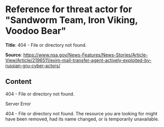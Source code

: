 # Reference for threat actor for "Sandworm Team, Iron Viking, Voodoo Bear"

**Title**: 404 - File or directory not found.

**Source**: https://www.nsa.gov/News-Features/News-Stories/Article-View/Article/2196511/exim-mail-transfer-agent-actively-exploited-by-russian-gru-cyber-actors/

## Content




404 - File or directory not found.



Server Error


404 - File or directory not found.
The resource you are looking for might have been removed, had its name changed, or is temporarily unavailable.




